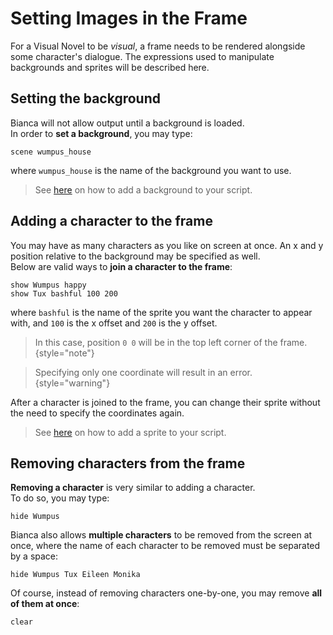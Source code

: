 # Setting Images in the Frame

For a Visual Novel to be *visual*, a frame needs to be rendered alongside some
character's dialogue. The expressions used to manipulate backgrounds and
sprites will be described here.

## Setting the background

Bianca will not allow output until a background is loaded. \
In order to **set a background**, you may type:
```
scene wumpus_house
```
where `wumpus_house` is the name of the background you want to use.
> See [here](/Data-Types.md#backgrounds)
> on how to add a background to your script.

## Adding a character to the frame

You may have as many characters as you like on screen at once.
An x and y position relative to the background may be specified as well. \
Below are valid ways to **join a character to the frame**:
```
show Wumpus happy
show Tux bashful 100 200
```
where `bashful` is the name of the sprite you want the character to appear
with, and `100` is the x offset and `200` is the y offset.

> In this case, position `0 0` will be in the top left corner of the frame.
{style="note"}

> Specifying only one coordinate will result in an error.
{style="warning"}

After a character is joined to the frame, you can change their sprite without 
the need to specify the coordinates again.

> See [here](/Data-Types.html#sprites)
> on how to add a sprite to your script.

## Removing characters from the frame

**Removing a character** is very similar to adding a character. \
To do so, you may type:
```
hide Wumpus
```
Bianca also allows **multiple characters** to be removed from the screen
at once, where the name of each character to be removed must be separated
by a space:
```
hide Wumpus Tux Eileen Monika
```
Of course, instead of removing characters one-by-one, you may remove
**all of them at once**:
```
clear
```
